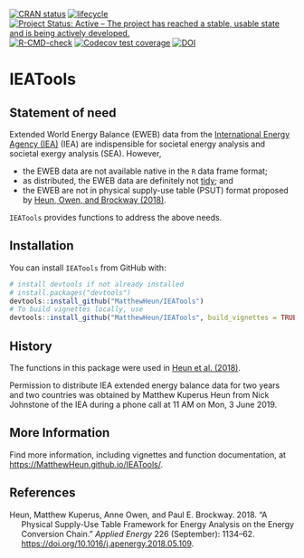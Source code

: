 
<!-- README.md is generated from README.Rmd. Please edit README.Rmd -->

[![CRAN
status](https://www.r-pkg.org/badges/version/IEATools)](https://cran.r-project.org/package=IEATools)
[![lifecycle](https://img.shields.io/badge/lifecycle-stable-brightgreen.svg)](https://www.tidyverse.org/lifecycle/#stable)
[![Project Status: Active – The project has reached a stable, usable
state and is being actively
developed.](https://www.repostatus.org/badges/latest/active.svg)](https://www.repostatus.org/#active)
[![R-CMD-check](https://github.com/MatthewHeun/IEATools/workflows/R-CMD-check/badge.svg)](https://github.com/MatthewHeun/IEATools/actions)
[![Codecov test
coverage](https://codecov.io/gh/MatthewHeun/IEATools/branch/master/graph/badge.svg)](https://codecov.io/gh/MatthewHeun/IEATools?branch=master)
[![DOI](https://zenodo.org/badge/DOI/10.5281/zenodo.5086371.svg)](https://doi.org/10.5281/zenodo.5086371)

# IEATools

## Statement of need

Extended World Energy Balance (EWEB) data from the [International Energy
Agency (IEA)](http://www.iea.org) (IEA) are indispensible for societal
energy analysis and societal exergy analysis (SEA). However,

- the EWEB data are not available native in the `R` data frame format;
- as distributed, the EWEB data are definitely not
  [tidy](http://vita.had.co.nz/papers/tidy-data.pdf); and
- the EWEB are not in physical supply-use table (PSUT) format proposed
  by [Heun, Owen, and Brockway
  (2018)](https://doi.org/10.1016/j.apenergy.2018.05.109).

`IEATools` provides functions to address the above needs.

## Installation

<!-- You can install a recent development version of `IEATools` from github with: -->

You can install `IEATools` from GitHub with:

``` r
# install devtools if not already installed
# install.packages("devtools")
devtools::install_github("MatthewHeun/IEATools")
# To build vignettes locally, use
devtools::install_github("MatthewHeun/IEATools", build_vignettes = TRUE)
```

## History

The functions in this package were used in [Heun et al.
(2018)](https://doi.org/10.1016/j.apenergy.2018.05.109).

Permission to distribute IEA extended energy balance data for two years
and two countries was obtained by Matthew Kuperus Heun from Nick
Johnstone of the IEA during a phone call at 11 AM on Mon, 3 June 2019.

## More Information

Find more information, including vignettes and function documentation,
at <https://MatthewHeun.github.io/IEATools/>.

## References

<div id="refs" class="references csl-bib-body hanging-indent">

<div id="ref-Heun:2018" class="csl-entry">

Heun, Matthew Kuperus, Anne Owen, and Paul E. Brockway. 2018. “A
Physical Supply-Use Table Framework for Energy Analysis on the Energy
Conversion Chain.” *Applied Energy* 226 (September): 1134–62.
<https://doi.org/10.1016/j.apenergy.2018.05.109>.

</div>

</div>
